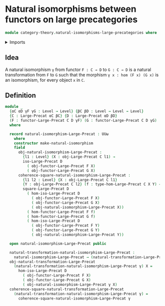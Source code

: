 # Natural isomorphisms between functors on large precategories

```agda
module category-theory.natural-isomorphisms-large-precategories where
```

<details><summary>Imports</summary>

```agda
open import category-theory.functors-large-precategories
open import category-theory.isomorphisms-large-precategories
open import category-theory.large-precategories
open import category-theory.natural-transformations-large-precategories
open import foundation.universe-levels
```

</details>

## Idea

A natural isomorphism `γ` from functor `F : C → D` to `G : C → D` is a natural transformation from `F` to `G` such that the morphism `γ x : hom (F x) (G x)` is an isomorphism, for every object `x` in `C`.

## Definition

```agda
module _
  {αC αD γF γG : Level → Level} {βC βD : Level → Level → Level}
  {C : Large-Precat αC βC} {D : Large-Precat αD βD}
  (F : functor-Large-Precat C D γF) (G : functor-Large-Precat C D γG)
  where

  record natural-isomorphism-Large-Precat : UUω
    where
    constructor make-natural-isomorphism
    field
      obj-natural-isomorphism-Large-Precat :
        {l1 : Level} (X : obj-Large-Precat C l1) →
        iso-Large-Precat D
          ( obj-functor-Large-Precat F X)
          ( obj-functor-Large-Precat G X)
      coherence-square-natural-isomorphism-Large-Precat :
        {l1 l2 : Level} {X : obj-Large-Precat C l1}
        {Y : obj-Large-Precat C l2} (f : type-hom-Large-Precat C X Y) →
        square-Large-Precat D
          ( hom-iso-Large-Precat D
            ( obj-functor-Large-Precat F X)
            ( obj-functor-Large-Precat G X)
            ( obj-natural-isomorphism-Large-Precat X))
          ( hom-functor-Large-Precat F f)
          ( hom-functor-Large-Precat G f)
          ( hom-iso-Large-Precat D
            ( obj-functor-Large-Precat F Y)
            ( obj-functor-Large-Precat G Y)
            ( obj-natural-isomorphism-Large-Precat Y))

  open natural-isomorphism-Large-Precat public

  natural-transformation-natural-isomorphism-Large-Precat :
    natural-isomorphism-Large-Precat → (natural-transformation-Large-Precat F G)
  obj-natural-transformation-Large-Precat
    (natural-transformation-natural-isomorphism-Large-Precat γ) X =
      hom-iso-Large-Precat D
        ( obj-functor-Large-Precat F X)
        ( obj-functor-Large-Precat G X)
        ( obj-natural-isomorphism-Large-Precat γ X)
  coherence-square-natural-transformation-Large-Precat
    (natural-transformation-natural-isomorphism-Large-Precat γ) =
      coherence-square-natural-isomorphism-Large-Precat γ
```
